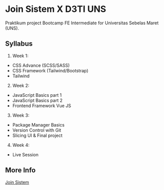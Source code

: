 # Join Sistem X D3TI UNS

Praktikum project Bootcamp FE Intermediate for Universitas Sebelas Maret (UNS). 

## Syllabus
1. Week 1:
  - CSS Advance (SCSS/SASS)
  - CSS Framework (Tailwind/Bootstrap)
  - Tailwind

2. Week 2: 
  - JavaScript Basics part 1
  - JavaScript Basics part 2
  - Frontend Framework Vue JS

3. Week 3: 
  - Package Manager Basics
  - Version Control with Git
  - Slicing UI & Final project

4. Week 4: 
  - Live Session

## More Info
[Join Sistem](https://joinsistem.com/)